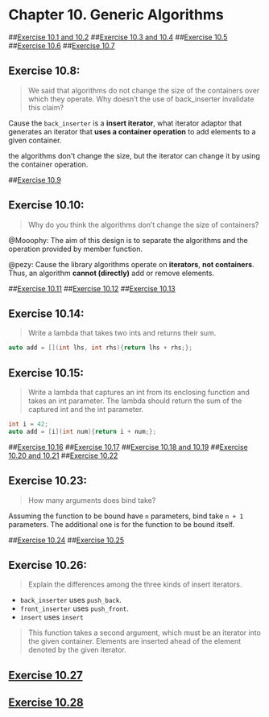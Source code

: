 # Chapter 10. Generic Algorithms

##[Exercise 10.1 and 10.2](ex10_01_02.cpp)
##[Exercise 10.3 and 10.4](ex10_03_04.cpp)
##[Exercise 10.5](ex10_05.cpp)
##[Exercise 10.6](ex10_06.cpp)
##[Exercise 10.7](ex10_07.cpp)

## Exercise 10.8:
>We said that algorithms do not change the size of the containers over which they operate. Why doesn’t the use of back_inserter invalidate this claim?

Cause the `back_inserter` is a **insert iterator**, what iterator adaptor that generates an iterator that **uses a container operation** to add elements to a given container.

the algorithms don't change the size, but the iterator can change it by using the container operation.

##[Exercise 10.9](ex10_09.cpp)

## Exercise 10.10:
>Why do you think the algorithms don’t change the size of containers?

@Mooophy:
The aim of this design is to separate the algorithms and the operation provided by member function.

@pezy:
Cause the library algorithms operate on **iterators**, **not containers**. Thus, an algorithm **cannot (directly)** add or remove elements.

##[Exercise 10.11](ex10_11.cpp)
##[Exercise 10.12](ex10_12.cpp)
##[Exercise 10.13](ex10_13.cpp)

## Exercise 10.14:
>Write a lambda that takes two ints and returns their sum.

```cpp
auto add = [](int lhs, int rhs){return lhs + rhs;};
```

## Exercise 10.15:
>Write a lambda that captures an int from its enclosing function and takes an int parameter.
The lambda should return the sum of the captured int and the int parameter.

```cpp
int i = 42;
auto add = [i](int num){return i + num;};
```

##[Exercise 10.16](ex10_16.cpp)
##[Exercise 10.17](ex10_17.cpp)
##[Exercise 10.18 and 10.19](ex10_18_19.cpp)
##[Exercise 10.20 and 10.21](ex10_20_21.cpp)
##[Exercise 10.22](ex10_22.cpp)

## Exercise 10.23:
>How many arguments does bind take?

Assuming the function to be bound have `n` parameters, bind take `n + 1` parameters.
The additional one is for the function to be bound itself.

##[Exercise 10.24](ex10_24.cpp)
##[Exercise 10.25](ex10_25.cpp)

## Exercise 10.26:
>Explain the differences among the three kinds of insert iterators.

- `back_inserter` uses `push_back`.
- `front_inserter` uses `push_front`.
- `insert` uses `insert`
>This function takes a second argument, which must be an iterator into the given container. Elements are inserted ahead of the element denoted by the given iterator.

## [Exercise 10.27](ex10_27.cpp)
## [Exercise 10.28](ex10_28.cpp)
